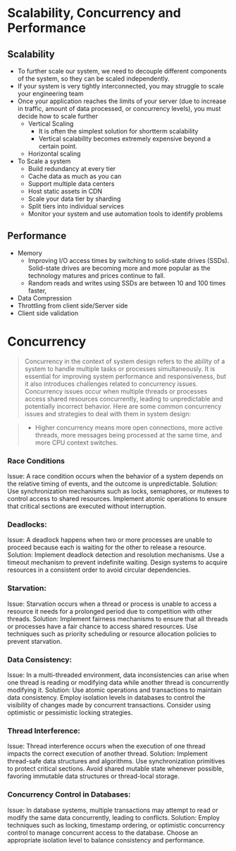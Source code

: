 # Scalability, Concurrency and Performance

## Scalability
- To further scale our system, we need to decouple different components of the system, so they can be scaled independently.
- If your system is very tightly interconnected, you may struggle to scale your engineering team
- Once your application reaches the limits of your server (due to increase in traffic, amount of data processed, or concurrency levels), you must decide how to scale further
    - Vertical Scaling
        - It is often the simplest solution for shortterm scalability
        - Vertical scalability becomes extremely expensive beyond a certain point.
    - Horizontal scaling
- To Scale a system
    - Build redundancy at every tier
    - Cache data as much as you can
    - Support multiple data centers
    - Host static assets in CDN
    - Scale your data tier by sharding
    - Split tiers into individual services
    - Monitor your system and use automation tools to identify problems

## Performance 
- Memory
  - Improving I/O access times by switching to solid-state drives (SSDs). Solid-state drives are becoming more and more popular as the technology matures and prices continue to fall.
  - Random reads and writes using SSDs are between 10 and 100 times faster,
- Data Compression
- Throttling from client side/Server side
- Client side validation

# Concurrency
> Concurrency in the context of system design refers to the ability of a system to handle multiple tasks or processes simultaneously. It is essential for improving system performance and responsiveness, but it also introduces challenges related to concurrency issues. Concurrency issues occur when multiple threads or processes access shared resources concurrently, leading to unpredictable and potentially incorrect behavior. Here are some common concurrency issues and strategies to deal with them in system design:

> - Higher concurrency means more open connections, more active threads, more messages being processed at the same time, and more CPU context switches.

### Race Conditions
Issue: A race condition occurs when the behavior of a system depends on the relative timing of events, and the outcome is unpredictable.
Solution: Use synchronization mechanisms such as locks, semaphores, or mutexes to control access to shared resources. Implement atomic operations to ensure that critical sections are executed without interruption.

### Deadlocks:
Issue: A deadlock happens when two or more processes are unable to proceed because each is waiting for the other to release a resource.
Solution: Implement deadlock detection and resolution mechanisms. Use a timeout mechanism to prevent indefinite waiting. Design systems to acquire resources in a consistent order to avoid circular dependencies.

### Starvation:
Issue: Starvation occurs when a thread or process is unable to access a resource it needs for a prolonged period due to competition with other threads.
Solution: Implement fairness mechanisms to ensure that all threads or processes have a fair chance to access shared resources. Use techniques such as priority scheduling or resource allocation policies to prevent starvation.

### Data Consistency:
Issue: In a multi-threaded environment, data inconsistencies can arise when one thread is reading or modifying data while another thread is concurrently modifying it.
Solution: Use atomic operations and transactions to maintain data consistency. Employ isolation levels in databases to control the visibility of changes made by concurrent transactions. Consider using optimistic or pessimistic locking strategies.

### Thread Interference:
Issue: Thread interference occurs when the execution of one thread impacts the correct execution of another thread.
Solution: Implement thread-safe data structures and algorithms. Use synchronization primitives to protect critical sections. Avoid shared mutable state whenever possible, favoring immutable data structures or thread-local storage.

### Concurrency Control in Databases:
Issue: In database systems, multiple transactions may attempt to read or modify the same data concurrently, leading to conflicts.
Solution: Employ techniques such as locking, timestamp ordering, or optimistic concurrency control to manage concurrent access to the database. Choose an appropriate isolation level to balance consistency and performance.